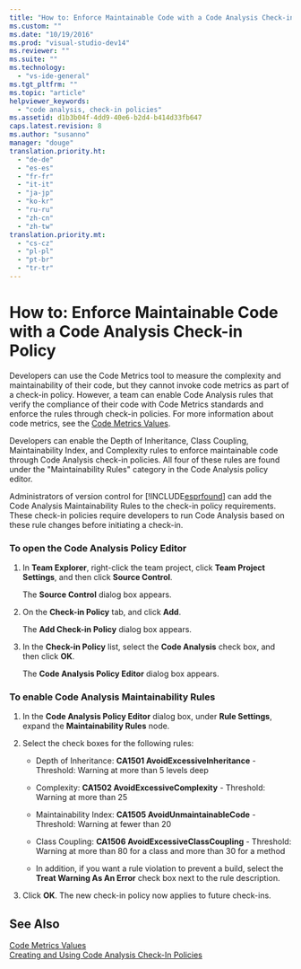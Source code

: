 ```yaml
---
title: "How to: Enforce Maintainable Code with a Code Analysis Check-in Policy | testtitle"
ms.custom: ""
ms.date: "10/19/2016"
ms.prod: "visual-studio-dev14"
ms.reviewer: ""
ms.suite: ""
ms.technology: 
  - "vs-ide-general"
ms.tgt_pltfrm: ""
ms.topic: "article"
helpviewer_keywords: 
  - "code analysis, check-in policies"
ms.assetid: d1b3b04f-4dd9-40e6-b2d4-b414d33fb647
caps.latest.revision: 8
ms.author: "susanno"
manager: "douge"
translation.priority.ht: 
  - "de-de"
  - "es-es"
  - "fr-fr"
  - "it-it"
  - "ja-jp"
  - "ko-kr"
  - "ru-ru"
  - "zh-cn"
  - "zh-tw"
translation.priority.mt: 
  - "cs-cz"
  - "pl-pl"
  - "pt-br"
  - "tr-tr"
---
```

# How to: Enforce Maintainable Code with a Code Analysis Check-in Policy
Developers can use the Code Metrics tool to measure the complexity and maintainability of their code, but they cannot invoke code metrics as part of a check-in policy. However, a team  can enable Code Analysis rules that verify the compliance of their code with Code Metrics standards and enforce the rules through check-in policies. For more information about code metrics, see the [Code Metrics Values](../code-quality/code-metrics-values.md).  
  
 Developers can enable the Depth of Inheritance, Class Coupling, Maintainability Index, and Complexity rules to enforce maintainable code through Code Analysis check-in policies. All four of these rules are found under the "Maintainability Rules" category in the Code Analysis policy editor.  
  
 Administrators of version control for [!INCLUDE[esprfound](../code-quality/includes/esprfound_md.md)] can add the Code Analysis Maintainability Rules to the check-in policy requirements. These check-in policies require developers to run Code Analysis based on these rule changes before initiating a check-in.  
  
### To open the Code Analysis Policy Editor  
  
1.  In **Team Explorer**, right-click the team project, click **Team Project Settings**, and then click **Source Control**.  
  
     The **Source Control** dialog box appears.  
  
2.  On the **Check-in Policy** tab, and click **Add**.  
  
     The **Add Check-in Policy** dialog box appears.  
  
3.  In the **Check-in Policy** list, select the **Code Analysis** check box, and then click **OK**.  
  
     The **Code Analysis Policy Editor** dialog box appears.  
  
### To enable Code Analysis Maintainability Rules  
  
1.  In the **Code Analysis Policy Editor** dialog box, under **Rule Settings**, expand the **Maintainability Rules** node.  
  
2.  Select the check boxes for the following rules:  
  
    -   Depth of Inheritance: **CA1501 AvoidExcessiveInheritance** - Threshold: Warning at more than 5 levels deep  
  
    -   Complexity: **CA1502 AvoidExcessiveComplexity** - Threshold: Warning at more than 25  
  
    -   Maintainability Index: **CA1505 AvoidUnmaintainableCode** - Threshold: Warning at fewer than 20  
  
    -   Class Coupling: **CA1506 AvoidExcessiveClassCoupling** - Threshold: Warning at more than 80 for a class and more than 30 for a method  
  
    -   In addition, if you want a rule violation to prevent a build, select the **Treat Warning As An Error** check box next to the rule description.  
  
3.  Click **OK**. The new check-in policy now applies to future check-ins.  
  
## See Also  
 [Code Metrics Values](../code-quality/code-metrics-values.md)   
 [Creating and Using Code Analysis Check-In Policies](../code-quality/creating-and-using-code-analysis-check-in-policies.md)